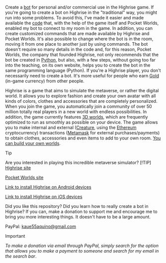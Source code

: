Create a [bot](https://www.cloudflare.com/learning/bots/what-is-a-bot/) for personal and/or commercial use in the Highrise game.
If you're going to create a bot on Highrise in the "traditional" way, you might run into some problems. To avoid this, I've made it easier and made available the [code](https://github.com/Kauntfy/Highrise-Bot/blob/main/main.py) that, with the help of the game itself and Pocket Worlds, enabled my bot to connect to my room in the game.
In addition, you can create customized commands that are made available by Highrise and Pocket Worlds. It's also possible to change where the bot is in the room, moving it from one place to another just by using commands.
The bot doesn't require so many details in the code and, for this reason, Pocket Worlds, the company that founded Highrise, not only recommends that the bot be created in [Python](https://docs.python.org), but also, with a few steps, without going too far into the teaching, on its own website, helps you to create the bot in the same programming language (Python).
If you're a Highrise player, you don't necessarily need to create a bot. It's more useful for people who earn [Gold](https://highrise.game/shop) (in-game currency) from other people.

Highrise is a game that aims to simulate the metaverse, or rather the digital world. It allows you to explore fashion and create your own avatar with all kinds of colors, clothes and accessories that are completely personalized.
When you join the game, you automatically join a community of over 50 million totally real players in a new world with endless possibilities. In addition, the game currently features [3D worlds](https://high.rs/world?id=65ea0162bfc526aad57b32ef), which are frequently optimized to run as smoothly as possible on your device.
The game allows you to make internal and external ([Creature](https://market.immutable.com/collections/0xb0e827c9ab5e68d243f707f832b756981987f704), using the [Ethereum](https://www.binance.com/price/ethereum) cryptocurrency) transactions ([Metamask](https://metamask.io/) for external purchases/payments) to obtain clothes, accessories and even items to add to your own room. [You can build your own worlds](https://create.highrise.game/highrise-studio).

> [!TIP]
> Are you interested in playing this incredible metaverse simulator?
> [!TIP]
[Highrise site](https://highrise.game/)

[Pocket Worlds site](https://www.pocketworlds.com)

[Link to install Highrise on Android devices](https://play.google.com/store/apps/details?id=com.pz.life.android)

[Link to install Highrise on iOS devices](https://apps.apple.com/us/app/highrise-avatar-chat-games/id924589795)

Did you like this repository? Did you learn how to really create a bot in Highrise? If you can, make a donation to support me and encourage me to bring you more interesting things. It doesn't have to be a large amount.

PayPal: kaue55aquino@gmail.com

> [!IMPORTANT]
> _To make a donation via email through PayPal, simply search for the option that allows you to make a payment to someone and search for my email in the search bar_.